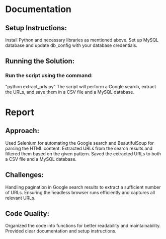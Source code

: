 # Documentation

## Setup Instructions:
Install Python and necessary libraries as mentioned above.
Set up MySQL database and update db_config with your database credentials.

## Running the Solution:
### Run the script using the command:
"python extract_urls.py"
The script will perform a Google search, extract the URLs, and save them in a CSV file and a MySQL database.

# Report
## Approach:
Used Selenium for automating the Google search and BeautifulSoup for parsing the HTML content.
Extracted URLs from the search results and filtered them based on the given pattern.
Saved the extracted URLs to both a CSV file and a MySQL database.

## Challenges:
Handling pagination in Google search results to extract a sufficient number of URLs.
Ensuring the headless browser runs efficiently and captures all relevant URLs.

## Code Quality:
Organized the code into functions for better readability and maintainability.
Provided clear documentation and setup instructions.
